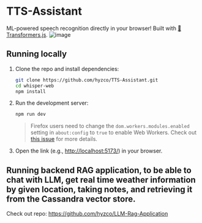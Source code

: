 # TTS-Assistant

ML-powered speech recognition directly in your browser! Built with [🤗 Transformers.js](https://github.com/xenova/transformers.js).
![image](https://github.com/hyzco/TTS-Assistant/assets/48827301/9adba82b-aa8a-44bd-8649-36963d21358b)

## Running locally

1. Clone the repo and install dependencies:

    ```bash
    git clone https://github.com/hyzco/TTS-Assistant.git
    cd whisper-web
    npm install
    ```

2. Run the development server:

    ```bash
    npm run dev
    ```
    > Firefox users need to change the `dom.workers.modules.enabled` setting in `about:config` to `true` to enable Web Workers.
    > Check out [this issue](https://github.com/xenova/whisper-web/issues/8) for more details.

3. Open the link (e.g., [http://localhost:5173/](http://localhost:5173/)) in your browser.

## Running backend RAG application, to be able to chat with LLM, get real time weather information by given location, taking notes, and retrieving it from the Cassandra vector store.
Check out repo: 
https://github.com/hyzco/LLM-Rag-Application
